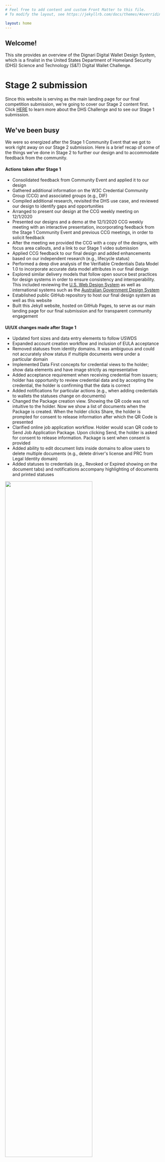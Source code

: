```yaml
---
# Feel free to add content and custom Front Matter to this file.
# To modify the layout, see https://jekyllrb.com/docs/themes/#overriding-theme-defaults

layout: home
---
```


  <section class="usa-hero margin-top-1" aria-label="Introduction">
  <div class="grid-container">
    <div class="usa-hero__callout">
      <h1 class="usa-hero__heading"><span class="hero-text-color">Welcome!</span>
      </h1><p class="hero-text-color">This site provides an overview of the Dignari Digital Wallet Design System, which is a finalist in the United States Department of Homeland Security (DHS) Science and Technology (S&T) Digital Wallet Challenge.</p>
    </div>
  </div>
</section>

# Stage 2 submission

Since this website is serving as the main landing page for our final competition submission, we're going to cover our Stage 2 content first. Click [HERE](#competition-background) to learn more about the DHS Challenge and to see our Stage 1 submission.

## We've been busy

We were so energized after the Stage 1 Community Event that we got to work right away on our Stage 2 submission. Here is a brief recap of some of the things we've done in Stage 2 to further our design and to accommodate feedback from the community.

<div class="grid-row grid-gap margin-top-5 margin-bottom-7">
  <div class="tablet:grid-col-6">
      <h4 class="margin-0">Actions taken after Stage 1</h4>
      <ul class="usa-list">
        <li>Consolidated feedback from Community Event and applied it to our design</li>
        <li>Gathered additional information on the W3C Credential Community Group (CCG) and associated groups (e.g., DIF)</li>
        <li>Compiled additional research, revisited the DHS use case, and reviewed our design to identify gaps and opportunities</li>
        <li>Arranged to present our design at the CCG weekly meeting on 12/1/2020</li>
        <li>Presented our designs and a demo at the 12/1/2020 CCG weekly meeting with an interactive presentation, incorporating feedback from the Stage 1 Community Event and previous CCG meetings, in order to solicit feedback</li>
        <li>After the meeting we provided the CCG with a copy of the designs, with focus area callouts, and a link to our Stage 1 video submission</li>
        <li>Applied CCG feedback to our final design and added enhancements based on our independent research (e.g., lifecycle status)</li>
        <li>Performed a deep dive analysis of the Verifiable Credentials Data Model 1.0 to incorporate accurate data model attributes in our final design</li>
        <li>Explored similar delivery models that follow open source best practices for design systems in order to ensure consistency and interoperability. This included reviewing the <a href="https://designsystem.digital.gov/" target="_blank">U.S. Web Design System</a> as well as international systems such as the <a href="https://designsystem.gov.au/" target="_blank">Australian Government Design System</a></li>
        <li>Established public GitHub repository to host our final design system as well as this website</li>
        <li>Built this Jekyll website, hosted on GitHub Pages, to serve as our main landing page for our final submission and for transparent community engagement</li>
      </ul>
  </div>
  <div class="tablet:grid-col-6">
      <h4 class="margin-0">UI/UX changes made after Stage 1</h4>
      <ul class="usa-list">
        <li>Updated font sizes and data entry elements to follow USWDS</li>
        <li>Expanded account creation workflow and inclusion of EULA acceptance</li>
        <li>Removed statuses from identity domains. It was ambiguous and could not accurately show status if multiple documents were under a particular domain</li>
        <li>Implemented Data First concepts for credential views to the holder; show data elements and have image strictly as representative</li>
        <li>Added acceptance requirement when receiving credential from issuers; holder has opportunity to review credential data and by accepting the credential, the holder is confirming that the data is correct</li>
        <li>Added notifications for particular actions (e.g., when adding credentials to wallets the statuses change on documents)</li>
        <li>Changed the Package creation view. Showing the QR code was not intuitive to the holder. Now we show a list of documents when the Package is created. When the holder clicks Share, the holder is prompted for consent to release information after which the QR Code is presented</li>
        <li>Clarified online job application workflow. Holder would scan QR code to Send Job Application Package. Upon clicking Send, the holder is asked for consent to release information. Package is sent when consent is provided</li>
        <li>Added ability to edit document lists inside domains to allow users to delete multiple documents (e.g., delete driver's license and PRC from Legal Identity domain)</li>
        <li>Added statuses to credentials (e.g., Revoked or Expired showing on the document tabs) and notifications accompany highlighting of documents and printed statuses</li>
      </ul>
  </div>
</div>

<div>
  <img src="{{site.baseurl}}/assets/img/dw-marketing-mobile.png" class="center margin-bottom-7" width="75%">
</div>

## Our digital wallet design principles

Our design principles are aligned with the 5 principles outlined as part of the <a href="https://designsystem.digital.gov/design-principles/" target="_blank">U.S. Web Design System (USWDS)</a> and serve as an overarching framework for our digital wallet design system and approach. **Fun fact:** We decided to use the USWDS when we built this GitHub Pages site. Publishing our content using these established design standards further demonstrates the value of open standards.

Expand each of the sections below to learn more about our design principles.

<div class="usa-accordion usa-accordion--bordered margin-bottom-7" aria-multiselectable="true">
      <h2 class="usa-accordion__heading">
        <button class="usa-accordion__button"
          aria-expanded="true"
          aria-controls="m-a1">
          1. Start with real user needs
        </button>
      </h2>
      <div id="m-a1" class="usa-accordion__content">
        <p>Our design system focuses on the end user (Subject/Holder) of the digital wallet rather than Verified Credential (VC) Issuers, Verifiers, or other system roles. We designed the User Interface/User Experience (UI/UX) based on what we believed would be the most intuitive and effective experience for your typical end user.  </p>
        <p>To better define the digital wallet experience, we researched common use cases and evolving industry standards to gain a better understanding for how someone would use the wallet to not only collect and store their credentials but also to easily conduct secure transactions.</p>
        <p>As part of Stage 2 we attended multiple <a href="https://w3c-ccg.github.io/" target="_blank">W3C Credentials Community Group (CCG)</a> meetings in order to understand the context for digital wallets so that we could take these into consideration for our design system. We also solicited feedback directly from the community when we formally presented our Stage 1 submission on 12/01/2020 to the CCG.
        <a href="https://w3c-ccg.github.io/meetings/2020-12-01/" target="_blank">(Meeting minutes from our Presentation to the W3C CCG)</a></p>
        <p>The resulting UI/UX consists of industry best practices and proven components, within a clean and modern design, and places privacy at the forefront of our functionality.</p>
        <p>The delivery of our design system also goes beyond your standard end user and focuses on practitioners within the digital wallet community. Our goal was to provide resources that would be applicable to designers as well as developers. To that end, as part of our Stage 2 submission, we are including artifacts such as Sketch and Sass files consistent with other established design systems such as the US Web Design System.</p>
        <p>This design system is intended to be a living resource and serve as a bootstrapping capability for the digital wallet community. We believe in using the tools and methods that are common in modern application development and open source concepts were at the forefront of our approach. As a result, our design artifacts are intended to be easily shareable and open for ongoing collaboration.</p>
      </div>
      <!-- Use the accurate heading level to maintain the document outline -->
      <h2 class="usa-accordion__heading">
        <button class="usa-accordion__button"
          aria-expanded="false"
          aria-controls="m-a2">
          2. Earn trust
        </button>
      </h2>
      <div id="m-a2" class="usa-accordion__content">
        <p>Trust is critical for every digital wallet application and a cohesive design is key in earning the end user's trust. In fact, this is one of the key drivers for the DHS competition—demonstrating and sharing the user experience with the larger community, even while standards and technical aspects are under development, sparks near term interest and enables long term adoption.</p>
        <p>Our design embraces trust as a key tenet and provides a simple to understand experience for the end user. To build trust, people need to understand exactly what the application is doing and how their data is being used. In our design, the user can quickly see which VCs are present in their wallet, organized by domain type (e.g., Education, Identity), and determine their status (e.g., Valid, Expired, Revoked). Each process is easy to follow and provides feedback to the user.</p>
        <p>During transactions our design makes security and privacy apparent by clearly annotating the status of activities, VCs, and other parties throughout the process. Identity verification of all  parties is required and selective disclosure is implemented for uses cases where a subset of attributes are needed to complete a secure transaction.</p>
        <p>As part of Stage 2, we have added attributes from the draft W3C data models directly into the UI/UX. This keeps solutions compliant with evolving standards while also providing users the flexibility to only divulge attributes deemed necessary during the selective disclosure process. This also positions digital wallet application providers with interoperable attributes for data exchange.</p>
        <p>Trust is gained by engaging with the digital wallet community, learning from others, incorporating those changes, and seeking affirmation and clarification when necessary. Trust for end users comes with significant transparency. Our entire design system embraces transparency and seeks to augment the work being done across the community to build trust among users and solution providers.</p>
      </div>
      <!-- Use the accurate heading level to maintain the document outline -->
      <h2 class="usa-accordion__heading">
        <button class="usa-accordion__button"
          aria-expanded="false"
          aria-controls="m-a3">
          3. Embrace accessibility
        </button>
      </h2>
      <div id="m-a3" class="usa-accordion__content">
        <p>Solution success is driven by its accessibility. Our design follows published design standards and is modeled after much of what is presented within international design systems such as the U.S Web Design System.</p>
        <p>Our Stage 2 submission includes designs for web and mobile. Each with a consistent user experience that provides a simple and secure capability for conducting digital wallet transactions. The user interface elements are designed for ease of use and accessibility standards such as Section 508 compliance. We also leverage industry leading, proven, and accessible design standards such as USWDS as our baseline and build from there.</P>
        <p>Accessibility standards continue to evolve and our design will do so as well. As digital wallet use cases evolve and user experiences are defined, accessibility features will continue to be layered into designs and subsequent digital wallet delivery.</p>
      </div>
      <!-- Use the accurate heading level to maintain the document outline -->
      <h2 class="usa-accordion__heading">
        <button class="usa-accordion__button"
          aria-expanded="false"
          aria-controls="m-a4">
          4. Promote continuity
        </button>
      </h2>
      <div id="m-a4" class="usa-accordion__content">
        <p>Continuity of UI/UX is important, especially for nascent technology such as digital wallets. We embrace continuity of design by applying a similar look and feel and experience across platforms (e.g., mobile, web) and across use cases.</p>
        <p>As part of Stage 2, we further refined our designs to be even more compliant with USWDS standards and best practices. We also tried to limit unnecessary functionality and only focus on key capabilities that would apply to all digital wallet solutions. For example, we represent VCs in the wallet in a consistent manner similar to commercial wallets such as those from Apple and Google. Users expect features to have a look and feel that is consistent with what they already use. We also leverage industry standard QR codes which are familiar to end users.</p> 
        <p>We use easily comprehensible language and terms within the design of the system and avoid technical jargon specific to those working in the digital wallet solution domain. However, more work will need to be done by the digital wallet community to further define a clear lexicon for users in order to increase adoption and system interoperability.</p>
        <p>Our "package" concept provides a consistent way in which users can combine verifiable credentials into a single submission given a use case's requirements. Common concepts and approaches like this may provide consistent mechanisms moving forward for systems across the digital wallet ecosystem to share credentials.</p>
      </div>
      <!-- Use the accurate heading level to maintain the document outline -->
      <h2 class="usa-accordion__heading">
        <button class="usa-accordion__button"
          aria-expanded="false"
          aria-controls="m-a5">
          5. Listen
        </button>
      </h2>
      <div id="m-a5" class="usa-accordion__content">
        <p>Listening is frequently overlooked in system design. Too often developer assumptions are implemented and end users are left scratching their heads when it comes time to actually use the software. For our design system, we have been listening intently to the digital wallet community throughout the competition. As we are new to this space, listening has served as our greatest asset in developing and delivering our Stage 2 submission.</p>
        <p>Features implemented as part of this submission are a direct result of listening to, and engaging with, the digital wallet community. Here are some of the ways we engaged with the community during Stage 2:</p>
        <ul>
        <li>Participated in the DHS S&T Digital Wallet Challenge Community Event, engaging with DHS, the Department of State, the Department of Education, and the W3C CCG. The <a href="https://sri-csl.regfox.com/digital-wallets-challenge" target="_blank">recording of the community event</a> is available to watch online.</li>
        <li>Attended multiple W3C Credentials Community Group (CCG) meetings to better understand concepts of operations, the context for digital wallet use, and the technical details required to implement the solutions.</li>
        <li>Formally presented our Stage 1 design at the <a href="https://w3c-ccg.github.io/meetings/2020-12-01/" target="_blank">12/1/2020 CCG meeting</a> in an interactive demonstration and discussion about our proposed design.</li>  
        <li>Participated in the <a href="https://www.federalblockchainnews.com/podcast/episode/79d5c394/digital-identity-wallet-ui-competition" target="_blank">Federal Blockchain News podcast</a> with our competitors to discuss the competition and our design principles.</li>
        </ul>
        <p>Features in our Stage 2 submission, which were a direct result of listening to the community, can be found in the intro to this website under "UI/UX changes made after Stage 1".</p>
        </div>
</div>

## Resources and design artifacts

Our approach throughout the competition was to look at solutions that worked for both designers and developers. Even though the focus of this competition was on the UI/UX component, we wanted to make sure that our artifacts aligned with expectations of the development community and that, even if it wasn't a complete design system at the time of judging, the framework was in position to assist developers in the future.

<ul class="usa-card-group margin-bottom-7">
  <li class="tablet:grid-col-4 usa-card usa-card--header-first">
    <div class="usa-card__container">
      <header class="usa-card__header">
        <h2 class="usa-card__heading">For designers</h2>
      </header>
      <div class="usa-card__body">
        <img src="{{site.baseurl}}/assets/img/sketch-card-logo.png" >
        <p>At the heart of our design system is our Sketch file. Sketch is an industry leading digital design toolkit for UI/UX that we use regularly in our Human-Centered Design practice here at Dignari.</p>
        <p> Designers interested in using our Sketch file to start their own design process may find it in our GitHub repo.</p>
      </div>
      <div class="usa-card__footer">
        <a class="usa-button dw-button-color" href="https://github.com/Dignari/digital-wallet-ds" target="_blank">Visit Designer Repo</a>
      </div>
    </div>
  </li>
  <li class="tablet:grid-col-4 usa-card usa-card--header-first">
    <div class="usa-card__container">
      <header class="usa-card__header">
        <h2 class="usa-card__heading">For developers</h2>
      </header>
      <div class="usa-card__body">
        <img src="{{site.baseurl}}/assets/img/sass-card-logo.png" >
        <p>For developers, we have included a number of <a href="https://sass-lang.com/" target="_blank">Sass</a> files in our GitHub repo to be used for bootstrapping your projects. These files are intended to be implemented into your project similar to the USWDS.</p><p> These are a work in progress and trail behind development of the UI/UX designer files (Sketch).</p>
      </div>
      <div class="usa-card__footer">
        <a class="usa-button dw-button-color" href="https://github.com/Dignari/digital-wallet-ds" target="_blank">Visit Developer Repo</a>
      </div>
    </div>
  </li>
  <li class="tablet:grid-col-4 usa-card usa-card--header-first">
    <div class="usa-card__container">
      <header class="usa-card__header">
        <h2 class="usa-card__heading">For everyone</h2>
      </header>
      <div class="usa-card__body">
        <img src="{{site.baseurl}}/assets/img/zeplin-card-logo.png" >
        <p>We have also stood up a public Zeplin site where the entire design may be viewed by any interested stakeholders.</p><p> This makes it easy for anyone to take a look at the full collection of screens to hopefully spur thoughts and design considerations for their own digital wallet designs.</p>
      </div>
      <div class="usa-card__footer">
        <a class="usa-button dw-button-color" href="https://scene.zeplin.io/project/5fb41a91183b2377bdd3f4d0" target="_blank">Visit Zeplin Site</a>
      </div>
    </div>
  </li>
</ul>

<div>
  <img src="{{site.baseurl}}/assets/img/dw-marketing-ui.png" class="center">
</div>

# Competition Background

In September 2020, DHS S&T launched the <a href="https://www.dhs.gov/science-and-technology/news/2020/09/08/news-release-st-new-prize-competition-user-interface-digital" target="_blank">Trusted User Interface (UI) Digital Wallet Challenge</a> to call "...on innovators to design an easy-to-use and trustworthy UI that improves the overall user experience (UX) and management of digital wallet-based credentials."

The Challenge was divided into two distinct stages of competition. Stage 1 solicited concepts and ideas from the public and requested a video submission addressing a particular use case. The video was to provide an overview of your design approach as well as a demonstration of how a person would use your digital wallet app to apply for a job. Three finalists were selected from Stage 1 to move on to Stage 2. In Stage 2, finalists build on their Stage 1 concepts, engage further with the community, and deliver a final design system for judging.

<a href="https://www.dignari.com" target="_blank">Dignari</a> responded to the challenge by combining solution architects from their <a href="https://www.dignari.com/emerging-technology" target="_blank">Emerging Technology</a> team and designers from their <a href="https://www.dignari.com/human-centered-design" target="_blank">Human-Centered Design</a> team. This combination turned out to be a great mix as Dignari was <a href="https://www.dhs.gov/science-and-technology/prize-competitions" target="_blank">selected as one of the 3 finalists</a> to move onto Stage 2.

# Stage 1

In Stage 1 we were mostly concerned with immersing ourselves in the digital wallet ecosystem to better understand the state of digital wallet technology, the respective uses cases, and common workflows. While Dignari has an extensive history of identity management solution delivery, we were relatively new to the digital wallet space.

We started by conducted significant research of existing communities of interest such as the W3C CCG and examined solutions within the market. At the same time, our UI/UX designers leveraged their experience developing modern experiences for our clients to re-imagine what a digital wallet app may look like. It was important to us to understand the process as defined for Stage 1 and then apply best practices.

Our Stage 1 video submission included Jane Doe who was applying for a job. In order to submit her application, she needed to provide a number of credentials. In particular, Jane needed to:

1. Get a Verifiable Credential (VC) of her college degree from her university
2. Get a VC of her Permanent Resident Card from the US Citizenship and Immigration Services (USCIS)
3. Submit both credentials to the employer

As you can see in the video below, we provided a comprehensive solution for both web and mobile, using modern design elements and technically sound workflows.

## Our Stage 1 submission

<div class="video-container">
<iframe class="responsive-iframe" src="https://www.youtube.com/embed/6DmcdsEdgZM" frameborder="0" allow="accelerometer; autoplay; clipboard-write; encrypted-media; gyroscope; picture-in-picture" allowfullscreen></iframe>
</div>

This website serves as our main landing page for the judging panel for Stage 2. For more information on our final submission, jump back to the top of the page and read about Stage 2.
